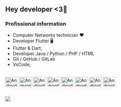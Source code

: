 ## Hey developer <3👋
### Profissional information 
 * Computer Networks technician ❤
 * Developer Flutter 🖥️
 * Flutter & Dart;
 * Developer Java / Python / PHP / HTML 
 * Git / GitHub / GitLab
 * VsCode;

 <div style="display: inline_block"><br>
  <img align="center" alt="Android" height="30" width="40" src="https://cdn.jsdelivr.net/gh/devicons/devicon/icons/git/git-plain-wordmark.svg" />
<img align="center" alt="Android" height="30" width="40" src="https://cdn.jsdelivr.net/gh/devicons/devicon/icons/html5/html5-original.svg" />
  <img align="center" alt="Android" height="30" width="40" src="https://cdn.jsdelivr.net/gh/devicons/devicon/icons/python/python-original.svg" />
  <img align="center" alt="Android" height="30" width="40" src="https://cdn.jsdelivr.net/gh/devicons/devicon/icons/java/java-original.svg" />
  <img align="center" alt="Android" height="30" width="40" src="https://cdn.jsdelivr.net/gh/devicons/devicon/icons/flutter/flutter-original.svg" />
 <img align="center" alt="Android" height="30" width="40" src="https://cdn.jsdelivr.net/gh/devicons/devicon/icons/dart/dart-original.svg" />
<img align="center" alt="Android" height="30" width="40" src="https://cdn.jsdelivr.net/gh/devicons/devicon/icons/gitlab/gitlab-original.svg" /> 
<img align="center" alt="Android" height="30" width="40" src="https://cdn.jsdelivr.net/gh/devicons/devicon/icons/vscode/vscode-original.svg" />
</div>
<br/>

<a href="http://www.linkedin.com/in/juliacostadonascimento" target="_blank"><img src="https://img.shields.io/badge/-LinkedIn-%230077B5?style=for-the-badge&logo=linkedin&logoColor=white" target="_blank"></a>


<!--
**JuliaaNasc/JuliaaNasc** is a ✨ _special_ ✨ repository because its `README.md` (this file) appears on your GitHub profile.
        
Here are some ideas to get you started:

- 🔭 I’m currently working on ...
- 🌱 I’m currently learning ...
- 👯 I’m looking to collaborate on ...
- 🤔 I’m looking for help with ...
- 💬 Ask me about ...
- 📫 How to reach me: ...
- 😄 Pronouns: ...
- ⚡ Fun fact: ...
-->
